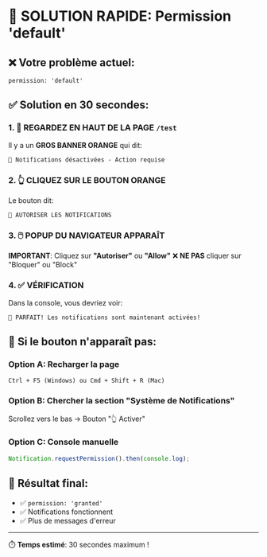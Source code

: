 # 🚨 SOLUTION RAPIDE: Permission 'default'

## ❌ Votre problème actuel:

```
permission: 'default'
```

## ✅ Solution en 30 secondes:

### 1. 👀 REGARDEZ EN HAUT DE LA PAGE `/test`

Il y a un **GROS BANNER ORANGE** qui dit:

```
🚨 Notifications désactivées - Action requise
```

### 2. 👆 CLIQUEZ SUR LE BOUTON ORANGE

Le bouton dit:

```
🔔 AUTORISER LES NOTIFICATIONS
```

### 3. 🖱️ POPUP DU NAVIGATEUR APPARAÎT

**IMPORTANT**: Cliquez sur **"Autoriser"** ou **"Allow"**
❌ **NE PAS** cliquer sur "Bloquer" ou "Block"

### 4. ✅ VÉRIFICATION

Dans la console, vous devriez voir:

```
🎉 PARFAIT! Les notifications sont maintenant activées!
```

## 🔧 Si le bouton n'apparaît pas:

### Option A: Recharger la page

```
Ctrl + F5 (Windows) ou Cmd + Shift + R (Mac)
```

### Option B: Chercher la section "Système de Notifications"

Scrollez vers le bas → Bouton "👆 Activer"

### Option C: Console manuelle

```javascript
Notification.requestPermission().then(console.log);
```

## 🎯 Résultat final:

- ✅ `permission: 'granted'`
- ✅ Notifications fonctionnent
- ✅ Plus de messages d'erreur

---

⏱️ **Temps estimé**: 30 secondes maximum !
